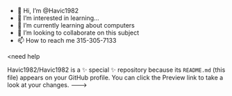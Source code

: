 - 👋 Hi, I’m @Havic1982
- 👀 I’m interested in learning...
- 🌱 I’m currently learning about computers
- 💞️ I’m looking to collaborate on this subject
- 📫 How to reach me 315-305-7133

<need help 

Havic1982/Havic1982 is a ✨ special ✨ repository because its `README.md` (this file) appears on your GitHub profile.
You can click the Preview link to take a look at your changes.
--->
